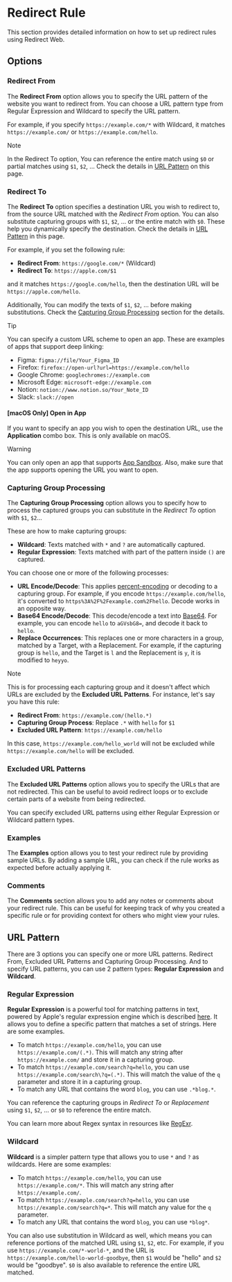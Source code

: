 # Redirect Rule

This section provides detailed information on how to set up redirect rules using Redirect Web.

## Options

### Redirect From

The **Redirect From** option allows you to specify the URL pattern of the website you want to redirect from. You can choose a URL pattern type from Regular Expression and Wildcard to specify the URL pattern.

For example, if you specify `https://example.com/*` with Wildcard, it matches `https://example.com/` or `https://example.com/hello`.

> [!NOTE]
> In the Redirect To option, You can reference the entire match using `$0` or partial matches using `$1`, `$2`, ... Check the details in [URL Pattern](#url-pattern) on this page.

### Redirect To

The **Redirect To** option specifies a destination URL you wish to redirect to, from the source URL matched with the *Redirect From* option. You can also substitute capturing groups with `$1`, `$2`, ... or the entire match with `$0`. These help you dynamically specify the destination. Check the details in [URL Pattern](#url-pattern) in this page.

For example, if you set the following rule:

- **Redirect From**: `https://google.com/*` (Wildcard)
- **Redirect To**: `https://apple.com/$1`

and it matches `https://google.com/hello`, then the destination URL will be `https://apple.com/hello`.

Additionally, You can modify the texts of `$1`, `$2`, ... before making substitutions. Check the [Capturing Group Processing](#capturing-group-processing) section for the details.

> [!TIP]
> You can specify a custom URL scheme to open an app. These are examples of apps that support deep linking:
>
> - Figma: `figma://file/Your_Figma_ID`
> - Firefox: `firefox://open-url?url=https://example.com/hello`
> - Google Chrome: `googlechromes://example.com`
> - Microsoft Edge: `microsoft-edge://example.com`
> - Notion: `notion://www.notion.so/Your_Note_ID`
> - Slack: `slack://open`

#### [macOS Only] Open in App

If you want to specify an app you wish to open the destination URL, use the **Application** combo box. This is only available on macOS.

> [!WARNING]
> You can only open an app that supports [App Sandbox](https://developer.apple.com/documentation/security/app_sandbox). Also, make sure that the app supports opening the URL you want to open.

### Capturing Group Processing

The **Capturing Group Processing** option allows you to specify how to process the captured groups you can substitute in the *Redirect To* option with `$1`, `$2`...

These are how to make capturing groups:

- **Wildcard**: Texts matched with `*` and `?` are automatically captured.
- **Regular Expression**: Texts matched with part of the pattern inside `()` are captured.

You can choose one or more of the following processes:

- **URL Encode/Decode**: This applies [percent-encoding](https://en.wikipedia.org/wiki/Percent-encoding) or decoding to a capturing group. For example, if you encode `https://example.com/hello`, it's converted to `https%3A%2F%2Fexample.com%2Fhello`. Decode works in an opposite way.
- **Base64 Encode/Decode**: This decode/encode a text into [Base64](https://en.wikipedia.org/wiki/Base64). For example, you can encode `hello` to `aGVsbG8=`, and decode it back to `hello`.
- **Replace Occurrences**: This replaces one or more characters in a group, matched by a Target, with a Replacement. For example, if the capturing group is `hello`, and the Target is `l` and the Replacement is `y`, it is modified to `heyyo`.

> [!NOTE]
> This is for processing each capturing group and it doesn't affect which URLs are excluded by the **Excluded URL Patterns**. For instance, let's say you have this rule:
>
> - **Redirect From**: `https://example.com/(hello.*)`
> - **Capturing Group Process**: Replace `.*` with `hello` for `$1`
> - **Excluded URL Pattern**: `https://example.com/hello`
>
> In this case, `https://example.com/hello_world` will not be excluded while `https://example.com/hello` will be excluded.

### Excluded URL Patterns

The **Excluded URL Patterns** option allows you to specify the URLs that are not redirected. This can be useful to avoid redirect loops or to exclude certain parts of a website from being redirected.

You can specify excluded URL patterns using either Regular Expression or Wildcard pattern types.

### Examples

The **Examples** option allows you to test your redirect rule by providing sample URLs. By adding a sample URL, you can check if the rule works as expected before actually applying it.

### Comments

The **Comments** section allows you to add any notes or comments about your redirect rule. This can be useful for keeping track of why you created a specific rule or for providing context for others who might view your rules.

## URL Pattern

There are 3 options you can specify one or more URL patterns. Redirect From, Excluded URL Patterns and Capturing Group Processing. And to specify URL patterns, you can use 2 pattern types: **Regular Expression** and **Wildcard**.

### Regular Expression

**Regular Expression** is a powerful tool for matching patterns in text, powered by Apple's regular expression engine which is described [here](https://developer.apple.com/documentation/foundation/nsregularexpression#1661042). It allows you to define a specific pattern that matches a set of strings. Here are some examples.

- To match `https://example.com/hello`, you can use `https://example.com/(.*)`. This will match any string after `https://example.com/` and store it in a capturing group.
- To match `https://example.com/search?q=hello`, you can use `https://example.com/search\?q=(.*)`. This will match the value of the `q` parameter and store it in a capturing group.
- To match any URL that contains the word `blog`, you can use `.*blog.*`.

You can reference the capturing groups in *Redirect To* or *Replacement* using `$1`, `$2`, ... or `$0` to reference the entire match.

You can learn more about Regex syntax in resources like [RegExr](https://regexr.com/).

### Wildcard

**Wildcard** is a simpler pattern type that allows you to use `*` and `?` as wildcards. Here are some examples:

- To match `https://example.com/hello`, you can use `https://example.com/*`. This will match any string after `https://example.com/`.
- To match `https://example.com/search?q=hello`, you can use `https://example.com/search?q=*`. This will match any value for the `q` parameter.
- To match any URL that contains the word `blog`, you can use `*blog*`.

You can also use substitution in Wildcard as well, which means you can reference portions of the matched URL using `$1`, `$2`, etc. For example, if you use `https://example.com/*-world-*`, and the URL is `https://example.com/hello-world-goodbye`, then `$1` would be "hello" and `$2` would be "goodbye". `$0` is also available to reference the entire URL matched.
